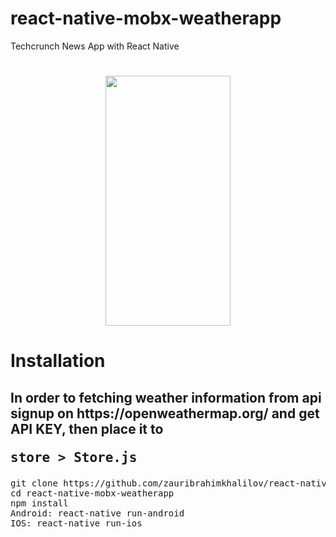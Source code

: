 # react-native-mobx-weatherapp
Techcrunch News App with React Native

#
<div align="center">
  <img src="https://raw.githubusercontent.com/zauribrahimkhalilov/react-native-mobx-weatherapp/master/screenshot/home.jpg" width="200" height="400"></li>
</div>

# Installation

<h2>In order to fetching weather information from api signup on https://openweathermap.org/ and get API KEY, then place it to <pre>store > Store.js</pre></h2>

<pre>
git clone https://github.com/zauribrahimkhalilov/react-native-mobx-weatherapp.git
cd react-native-mobx-weatherapp
npm install
Android: react-native run-android
IOS: react-native run-ios
</pre>
